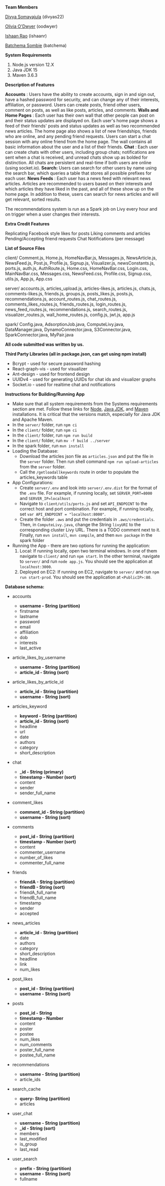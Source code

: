**Team Members**

[Divya Somayajula](mailto:divyas22@seas.upenn.edu) (divyas22)

[Olivia O&#39;Dwyer](mailto:oodwyer@seas.upenn.edu) (oodwyer)

[Ishaan Rao](mailto:ishaanr@seas.upenn.edu) (ishaanr)

[Batchema Sombie](mailto:batchema@sas.upenn.edu) (batchema)

**System Requirements**

1. Node.js version 12.X
2. Java JDK 15
3. Maven 3.6.3

**Description of Features**

**Accounts** : Users have the ability to create accounts, sign in and sign out, have a hashed password for security, and can change any of their interests, affiliation, or password. Users can create posts, friend other users, comment on posts, as well as like posts, articles, and comments.
**Walls and Home Pages** : Each user has their own wall that other people can post on and their status updates are displayed on. Each user&#39;s home page shows a feed of their friends&#39; posts and status updates as well as two recommended news articles. The home page also shows a list of new friendships, friends who are online, and any pending friend requests. Users can start a chat session with any online friend from the home page. The wall contains all basic information about the user and a list of their friends.
**Chat** : Each user can create chats with other users, including group chats; notifications are sent when a chat is received, and unread chats show up as bolded for distinction. All chats are persistent and real-time if both users are online (using socket.io).
**Search:** Users can search for other users by name using the search bar, which queries a table that stores all possible prefixes for each user.
**News Feeds** : Each user has a news feed with relevant news articles. Articles are recommended to users based on their interests and which articles they have liked in the past, and all of these show up on the home page. In addition to these, users can search for news articles and will get relevant, sorted results.

The recommendations system is run as a Spark job on Livy every hour and on trigger when a user changes their interests.

**Extra Credit Features**

Replicating Facebook style likes for posts
Liking comments and articles
Pending/Accepting friend requests
Chat Notifications (per message)

**List of Source Files**

client/
Comment.js, Home.js, HomeNavBar.js, Messages.js, NewsArticle.js, NewsFeed.js, Post.js, Profile.js, Signup.js, Visualizer.js, newsConstants.js, ports.js, auth.js, AuthRoute.js, Home.css, HomeNavBar.css, Login.css, MainNavBar.css, Messages.css, NewsFeed.css, Profile.css, Signup.css, utils.js, App.js, App.css

server/
accounts.js, articles\_upload.js, articles-likes.js, articles.js, chats.js, comments-likes.js, friends.js, groups.js, posts\_likes.js, posts.js, recommendations.js, account\_routes.js, chat\_routes.js, comments\_likes\_routes.js, friends\_routes.js, login\_routes.js, news\_feed\_routes.js, recommendations.js, search\_routes.js, visualizer\_routes.js, wall\_home\_routes.js, config.js, jwt.js, app.js

spark/
Config.java, AdsorptionJob.java, ComputeLivy.java, DataManager.java, DynamoConnector.java, S3Connector.java, SparkConnector.java, MyPair.java

**All code submitted was written by us.**

**Third Party Libraries (all in package.json, can get using npm install)**

- Bcrypt - used for secure password hashing
- React-graph-vis - used for visualizer
- Ant-design - used for frontend design
- UUIDv4 - used for generating UUIDs for chat ids and visualizer graphs
- Socket.io - used for realtime chat and notifications

**Instructions for Building/Running App**

- Make sure that all system requirements from the Systems requirements section are met. Follow these links for [Node](https://nodejs.org/en/blog/release/v12.16.1/), [Java JDK](https://docs.oracle.com/en/java/javase/15/install/overview-jdk-installation.html#GUID-8677A77F-231A-40F7-98B9-1FD0B48C346A), and [Maven](https://maven.apache.org/install.html) installations. It is critical that the versions match, especially for Java JDK and Apache Maven.
- In the `server/` folder, run ` npm ci `
- In the `client/` folder, run ` npm ci `
- In the `client/` folder, run `npm run build`
- In the `client/` folder, run `mv -f build ../server`
- In the spark folder, run ` mvn install `
- Loading the Database:
  - Download the articles json file as `articles.json` and put the file in the `server` folder. Then run shell command `npm run upload-articles` from the `server` folder.
  - Call the `/getloadallkeywords` route in order to populate the articles_keywords table
- App Configurations: 
  - Create `server/.env` and look into `server/.env.dist` for the format of the `.env` file. For example, if running locally, set `SERVER_PORT=8000` and `SERVER_IP=localhost`
  - Navigate to `client/utils/ports.js` and set `API_ENDPOINT` to the correct host and port combination. For example, if running locally, set `var API_ENDPOINT = "localhost:8000"`.
  - Create the folder `.aws` and put the credentials in `.aws/credentials`. Then, in `ComputeLivy.java`, change the String `livyURI` to the corresponding cluster Livy URL. There is a TODO comment next to it. Finally, run `mvn install`, `mvn compile`, and then `mvn package` in the spark folder
- Running the App - there are two options for running the application:
  1. Local: If running locally, open two terminal windows. In one of them navigate to `client/` and run `npm start`. In the other terminal, navigate to `server/` and run `node app.js`. You should see the application at `localhost:3000`.
  2. Deployed on EC2: If running on EC2, navigate to `server/` and run `npm run start-prod`. You should see the application at `<PublicIP>:80`.


**Database schema:**

- accounts
  - **username - String (partition)**
  - firstname
  - lastname
  - password
  - email
  - affiliation
  - dob
  - interests
  - last\_active

- article\_likes\_by\_username
  - **username - String (partition)**
  - **article\_id - String (sort)**

- article\_likes\_by\_article\_id
  - **article\_id - String (partition)**
  - **username - String (sort)**
- articles\_keyword
  - **keyword - String (partition)**
  - **article\_id - String (sort)**
  - headline
  - url
  - date
  - authors
  - category
  - short\_description
- chat
  - **\_id - String (primary)**
  - **timestamp - Number (sort)**
  - content
  - sender
  - sender\_full\_name

- comment\_likes
  - **comment\_id - String (partition)**
  - **username - String (sort)**
- comments
  - **post\_id - String (partition)**
  - **timestamp - Number (sort)**
  - content
  - commenter\_username
  - number\_of\_likes
  - commenter\_full\_name
- friends
  - **friendA - String (partition)**
  - **friendB - String (sort)**
  - friendA\_full\_name
  - friendB\_full\_name
  - timestamp
  - sender
  - accepted

- news\_articles
  - **article\_id - String (partition)**
  - date
  - authors
  - category
  - short\_description
  - headline
  - link
  - num\_likes

- post\_likes
  - **post\_id - String (partition)**
  - **username - String (sort)**

- posts
  - **post\_id - String**
  - **timestamp - Number**
  - content
  - poster
  - postee
  - num\_likes
  - num\_comments
  - poster\_full\_name
  - postee\_full\_name

- recommendations
  - **username - String (partition)**
  - article\_ids

- search\_cache
  - **query- String (partition)**
  - articles

- user\_chat
  - **username - String (partition)**
  - **\_id - String (sort)**
  - members
  - last\_modified
  - is\_group
  - last\_read

- user\_search
  - **prefix - String (partition)**
  - **username - String (sort)**
  - fullname